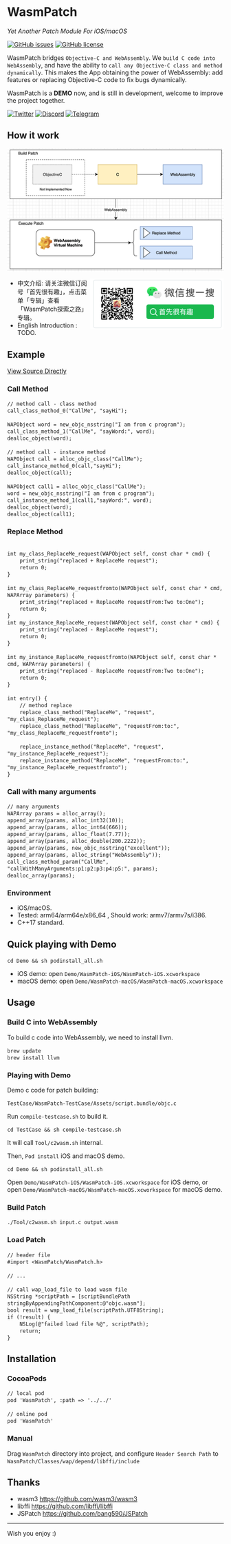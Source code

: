 # WasmPatch

*Yet Another Patch Module For iOS/macOS* 

[![GitHub issues](https://img.shields.io/github/issues-raw/everettjf/WasmPatch?style=flat-square&label=issues&color=success)](https://github.com/everettjf/WasmPatch/issues) 
[![GitHub license](https://img.shields.io/badge/license-MIT-blue?style=flat-square)](https://github.com/everettjf/WasmPatch)


WasmPatch bridges `Objective-C and WebAssembly`. We `build C code into WebAssembly`, and have the ability to `call any Objective-C class and method dynamically`. This makes the App obtaining the power of WebAssembly: add features or replacing Objective-C code to fix bugs dynamically.

WasmPatch is a **DEMO** now, and is still in development, welcome to improve the project together.

[![Twitter](https://img.shields.io/twitter/follow/everettjf?style=flat-square&color=1da1f2&label=twitter&logo=twitter)](https://twitter.com/everettjf) 
[![Discord](https://img.shields.io/discord/728632973670219870?style=flat-square&logo=discord&color=7289da&label=discord)](https://discord.gg/7qWjfzj)
[![Telegram](https://img.shields.io/badge/telegram-chat-0088cc?style=flat-square&logo=telegram)](https://t.me/wasmpatch)

## How it work

![WasmPatch](Image/WasmPatch.png)

<img align="right" width="311" height="118" src="/Image/wechat.png">

- 中文介绍: 请关注微信订阅号「首先很有趣」，点击菜单「专辑」查看「WasmPatch探索之路」专辑。
- English Introduction : TODO.

## Example

[View Source Directly](https://github.com/everettjf/WasmPatch/blob/master/TestCase/WasmPatch-TestCase/Assets/script.bundle/objc.c)

### Call Method

```
// method call - class method
call_class_method_0("CallMe", "sayHi");
    
WAPObject word = new_objc_nsstring("I am from c program");
call_class_method_1("CallMe", "sayWord:", word);
dealloc_object(word);

// method call - instance method
WAPObject call = alloc_objc_class("CallMe");
call_instance_method_0(call,"sayHi");
dealloc_object(call);

WAPObject call1 = alloc_objc_class("CallMe");
word = new_objc_nsstring("I am from c program");
call_instance_method_1(call1,"sayWord:", word);
dealloc_object(word);
dealloc_object(call1);
```

### Replace Method

```

int my_class_ReplaceMe_request(WAPObject self, const char * cmd) {
    print_string("replaced + ReplaceMe request");
    return 0;
}

int my_class_ReplaceMe_requestfromto(WAPObject self, const char * cmd, WAPArray parameters) {
    print_string("replaced + ReplaceMe requestFrom:Two to:One");
    return 0;
}
int my_instance_ReplaceMe_request(WAPObject self, const char * cmd) {
    print_string("replaced - ReplaceMe request");
    return 0;
}

int my_instance_ReplaceMe_requestfromto(WAPObject self, const char * cmd, WAPArray parameters) {
    print_string("replaced - ReplaceMe requestFrom:Two to:One");
    return 0;
}

int entry() {
    // method replace
    replace_class_method("ReplaceMe", "request", "my_class_ReplaceMe_request");
    replace_class_method("ReplaceMe", "requestFrom:to:", "my_class_ReplaceMe_requestfromto");

    replace_instance_method("ReplaceMe", "request", "my_instance_ReplaceMe_request");
    replace_instance_method("ReplaceMe", "requestFrom:to:", "my_instance_ReplaceMe_requestfromto");
}
```

### Call with many arguments

```
// many arguments
WAPArray params = alloc_array();
append_array(params, alloc_int32(10));
append_array(params, alloc_int64(666));
append_array(params, alloc_float(7.77));
append_array(params, alloc_double(200.2222));
append_array(params, new_objc_nsstring("excellent"));
append_array(params, alloc_string("WebAssembly"));
call_class_method_param("CallMe", "callWithManyArguments:p1:p2:p3:p4:p5:", params);
dealloc_array(params);
```

### Environment

- iOS/macOS.
- Tested: arm64/arm64e/x86_64 , Should work: armv7/armv7s/i386.
- C++17 standard.

## Quick playing with Demo

```
cd Demo && sh podinstall_all.sh
```

- iOS demo: open `Demo/WasmPatch-iOS/WasmPatch-iOS.xcworkspace`
- macOS demo: open `Demo/WasmPatch-macOS/WasmPatch-macOS.xcworkspace`

## Usage

### Build C into WebAssembly

To build c code into WebAssembly, we need to install llvm.

```
brew update
brew install llvm
```

### Playing with Demo

Demo c code for patch building:

```
TestCase/WasmPatch-TestCase/Assets/script.bundle/objc.c
```

Run `compile-testcase.sh` to build it.

```
cd TestCase && sh compile-testcase.sh
```

It will call `Tool/c2wasm.sh` internal.

Then, `Pod install` iOS and macOS demo.

```
cd Demo && sh podinstall_all.sh
```

Open `Demo/WasmPatch-iOS/WasmPatch-iOS.xcworkspace` for iOS demo, or open `Demo/WasmPatch-macOS/WasmPatch-macOS.xcworkspace` for macOS demo.


### Build Patch

```
./Tool/c2wasm.sh input.c output.wasm
```

### Load Patch

```
// header file
#import <WasmPatch/WasmPatch.h>

// ...

// call wap_load_file to load wasm file
NSString *scriptPath = [scriptBundlePath stringByAppendingPathComponent:@"objc.wasm"];
bool result = wap_load_file(scriptPath.UTF8String);
if (!result) {
    NSLog(@"failed load file %@", scriptPath);
    return;
}
```


## Installation

### CocoaPods

```
// local pod
pod 'WasmPatch', :path => '../../'

// online pod
pod 'WasmPatch'
```

### Manual

Drag `WasmPatch` directory into project, and configure `Header Search Path` to `WasmPatch/Classes/wap/depend/libffi/include`



## Thanks

- wasm3 https://github.com/wasm3/wasm3
- libffi https://github.com/libffi/libffi
- JSPatch https://github.com/bang590/JSPatch


---

Wish you enjoy :)